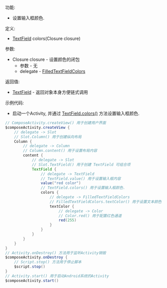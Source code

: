 功能:

+ 设置输入框颜色.

定义:

+ [TextField](/API/UI/Compose/Widget/TextField/README.md) colors(Closure closure)

参数:

+ Closure closure - 设置颜色的闭包
    + 参数 - 无
    + delegate - [FilledTextFieldColors](/API/UI/Compose/Theme/Color/FilledTextFieldColors/README.md)

返回值:

+ [TextField](/API/UI/Compose/Widget/TextField/README.md) - 返回对象本身方便链式调用

示例代码:

+ 启动一个Activity, 并通过 [TextField.colors()](/API/UI/Compose/Widget/TextField/README.md?id=colors) 方法设置输入框颜色.

```groovy
// ComposeActivity.createView() 用于创建用户界面
$composeActivity.createView {
    // delegate -> Slot
    // Slot.Column() 用于创建纵向布局
    Column {
        // delegate -> Column
        // Column.content() 用于设置布局内容
        content {
            // delegate -> Slot
            // Slot.TextField() 用于创建 TextField 可组合项
            TextField {
                // delegate -> TextField
                // TextField.value() 用于设置输入框内容
                value("red color")
                // TextField.colors() 用于设置输入框颜色.
                colors {
                    // delegate -> FilledTextFieldColors
                    // FilledTextFieldColors.textColor() 用于设置文本颜色
                    textColor {
                        // delegate -> Color
                        // Color.red() 用于配置红色通道
                        red(255)
                    }
                }
            }
        }
    }
}
// Activity.onDestroy() 方法用于监听Activity销毁
$composeActivity.onDestroy {
    // Script.stop() 方法用于停止脚本
    $script.stop()
}
// Activity.start() 用于启动Android系统的Activity
$composeActivity.start()
```